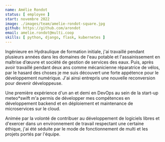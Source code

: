 ```yaml
---
name: Amélie Rondot
status: [ employee ]
start: novembre 2022
image: ./images/team/amelie-rondot-square.jpg
github: https://github.com/arondot
email: amelie.rondot@multi.coop
skills: [ python, django, flask, kubernetes ]
---
```


Ingénieure en Hydraulique de formation initiale, j'ai travaillé pendant plusieurs années dans les domaines de l'eau potable et l'assainissement en maîtrise d’œuvre et société de gestion de services des eaux. Puis, après avoir travaillé pendant deux ans comme mécanicienne réparatrice de vélos, par le hasard des choses je me suis découvert une forte appétence pour le développement numérique. J'ai ainsi entrepris une nouvelle reconversion pour devenir développeuse.

Une première expérience d'un an et demi en DevOps au sein de la start-up meteo*swift m'a permis de développer mes compétences en développement backend et en déploiement et maintenance de microservices sur le cloud.

Animée par la volonté de contribuer au développement de logiciels libres et d'exercer dans un environnement de travail respectant une certaine éthique, j'ai été séduite par le mode de fonctionnement de multi et les projets portés par l'équipe.
